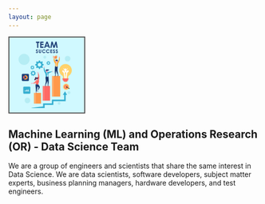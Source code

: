 ```yaml
---
layout: page
---
```

<meta name="viewport" content="width=device-width, initial-scale=1">
<style>
.centerImage
{
 text-align:center;
 display:block;
}
img {
  border: 2px solid #555;
}
</style>
<script src="https://kit.fontawesome.com/7812f4f196.js" crossorigin="anonymous"></script>

<img src="/pics/Team-Business-People-Success-Teamwork-Group-4630294.png" class="centerImage" alt="ts" width="150">

<h2>Machine Learning (ML) and Operations Research (OR) - Data Science Team</h2>
  

<p>We are a group of engineers and scientists that share the same interest in Data Science. We are data scientists, software developers, subject matter experts, business planning managers, hardware developers, and test engineers. </p>

